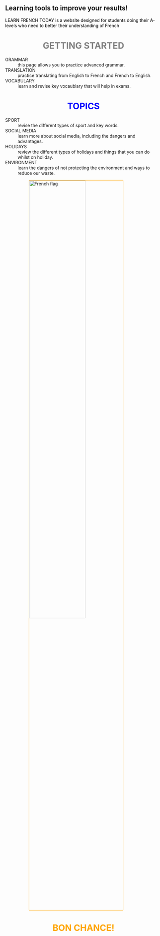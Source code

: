 ## Learning tools to improve your results!
<p style="color:black;"> LEARN FRENCH TODAY is a website designed for students doing their A-levels who need to better their understanding of French</P> 






<h1 align="center">
  <b style="color:grey;">GETTING STARTED</b><br>
</h1>
<dl>
  <dt>GRAMMAR</dt>
  <dd> this page allows you to practice advanced grammar. </dd>
  <dt>TRANSLATION</dt>
  <dd>practice translating from English to French and French to English.</dd>
  <dt>VOCABULARY</dt>
  <dd>learn and revise key vocaublary that will help in exams.</dd>
</dl>

<h1 align="center">
  <b style="color:BLUE;">TOPICS</b><br>
</h1>
<dl>
  <dt>SPORT</dt>
  <dd> revise the different types of sport and key words. </dd>
  <dt>SOCIAL MEDIA</dt>
  <dd>learn more about social media, including the dangers and advantages.</dd>
  <dt>HOLIDAYS</dt>
  <dd>review the different types of holidays and things that you can do whilst on holiday.</dd>
  <dt>ENVIRONMENT</dt>
  <dd>learn the dangers of not protecting the environment and ways to reduce our waste.</dd>
</dl>

<img style="width:60%; border:1px solid orange; margin-left:15%;" 
src="https://upload.wikimedia.org/wikipedia/en/c/c3/Flag_of_France.svg" alt="French flag" >
<h1 align="center">
  <b style="color:orange;">BON CHANCE!</b><br>
</h1>
